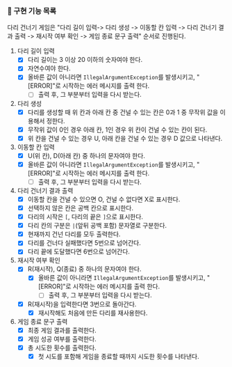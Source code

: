 ### 📜 구현 기능 목록
다리 건너기 게임은 "다리 길이 입력-> 다리 생성 -> 이동할 칸 입력 -> 다리 건너기 결과 출력 -> 재시작 여부 확인 -> 게임 종료 문구 출력" 순서로 진행된다.

1. 다리 길이 입력
   - [x] 다리 길이는 3 이상 20 이하의 숫자여야 한다.
   - [x] 자연수여야 한다.
   - [x] 올바른 값이 아니라면 `IllegalArgumentException`를 발생시키고, "[ERROR]"로 시작하는 에러 메시지를 출력 한다.
     - [ ] 출력 후, 그 부분부터 입력을 다시 받는다.

2. 다리 생성
   - [x] 다리를 생성할 때 위 칸과 아래 칸 중 건널 수 있는 칸은 0과 1 중 무작위 값을 이용해서 정한다.
   - [x] 무작위 값이 0인 경우 아래 칸, 1인 경우 위 칸이 건널 수 있는 칸이 된다.
   - [x] 위 칸을 건널 수 있는 경우 U, 아래 칸을 건널 수 있는 경우 D 값으로 나타낸다.

3. 이동할 칸 입력
    - [x] U(위 칸), D(아래 칸) 중 하나의 문자여야 한다.
    - [x] 올바른 값이 아니라면 `IllegalArgumentException`를 발생시키고, "[ERROR]"로 시작하는 에러 메시지를 출력 한다.
      - [ ] 출력 후, 그 부분부터 입력을 다시 받는다.

4. 다리 건너기 결과 출력
   - [x] 이동할 칸을 건널 수 있으면 O, 건널 수 없다면 X로 표시한다.
   - [x] 선택하지 않은 칸은 공백 칸으로 표시한다.
   - [x] 다리의 시작은 `[`, 다리의 끝은 `]`으로 표시한다.
   - [x] 다리 칸의 구분은 `|`(앞뒤 공백 포함) 문자열로 구분한다.
   - [x] 현재까지 건넌 다리를 모두 출력한다.
   - [x] 다리를 건너다 실패했다면 5번으로 넘어간다.
   - [x] 다리 끝에 도달했다면 6번으로 넘어간다.

5. 재시작 여부 확인
   - [x] R(재시작), Q(종료) 중 하나의 문자여야 한다.
      - [x] 올바른 값이 아니라면 `IllegalArgumentException`를 발생시키고, "[ERROR]"로 시작하는 에러 메시지를 출력 한다.
         - [ ] 출력 후, 그 부분부터 입력을 다시 받는다.
   - [x] R(재시작)을 입력한다면 3번으로 돌아간다.
     - [x] 재시작해도 처음에 만든 다리를 재사용한다. 

6. 게임 종료 문구 출력
    - [x] 최종 게임 결과를 출력한다.
    - [x] 게임 성공 여부를 출력한다.
    - [x] 총 시도한 횟수를 출력한다.
      - [x] 첫 시도를 포함해 게임을 종료할 때까지 시도한 횟수를 나타낸다.